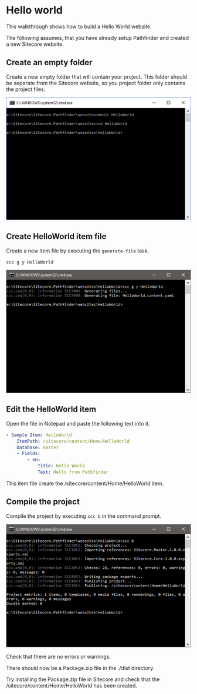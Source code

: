 # Hello world

This walkthrough shows how to build a Hello World website.

The following assumes, that you have already setup Pathfinder and created a new Sitecore website.

## Create an empty folder

Create a new empty folder that will contain your project. This folder should be separate from the
Sitecore website, so you project folder only contains the project files.

![CreateFolder](CreateFolder.png)

## Create HelloWorld item file

Create a new item file by executing the `generate-file` task.

```
scc g y HelloWorld
```

![CreateItemFile](CreateItemFile.png)

## Edit the HelloWorld item

Open the file in Notepad and paste the following text into it.

```yaml
- Sample Item: HelloWorld
    ItemPath: /sitecore/content/Home/HelloWorld
    Database: master
    - Fields:
        - en:
            Title: Hello World
            Text: Hello from Pathfinder
```

This item file create the /sitecore/content/Home/HelloWorld item.

## Compile the project

Compile the project by executing `scc b` in the command prompt. 

![CompileProject](CompileProject.png)

Check that there are no errors or warnings.

There should now be a Package.zip file in the ./dist directory. 

Try installing the Package.zip file in Sitecore and check that the /sitecore/content/Home/HelloWorld has been created.


